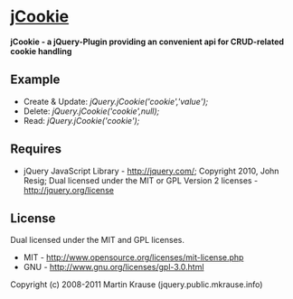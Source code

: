 <a name="README">[jCookie](https://github.com/martinkr/jCookie)</a>
=======
**jCookie - a jQuery-Plugin providing an convenient api for CRUD-related cookie handling**

## Example
* Create & Update: _jQuery.jCookie('cookie','value');_
* Delete: _jQuery.jCookie('cookie',null);_
* Read: _jQuery.jCookie('cookie');_

## Requires
 * jQuery JavaScript Library - http://jquery.com/; Copyright 2010, John Resig; Dual licensed under the MIT or GPL Version 2 licenses - http://jquery.org/license

 ## License
 Dual licensed under the MIT and GPL licenses.
 * MIT - http://www.opensource.org/licenses/mit-license.php
 * GNU - http://www.gnu.org/licenses/gpl-3.0.html


Copyright (c) 2008-2011 Martin Krause (jquery.public.mkrause.info)